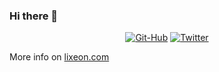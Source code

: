 ### Hi there 👋

<!--
**lixeon/lixeon** is a ✨ _special_ ✨ repository because its `README.md` (this file) appears on your GitHub profile.

Here are some ideas to get you started:

- 🔭 I’m currently working on ...
- 🌱 I’m currently learning ...
- 👯 I’m looking to collaborate on ...
- 🤔 I’m looking for help with ...
- 💬 Ask me about ...
- 📫 How to reach me: ...
- 😄 Pronouns: ...
- ⚡ Fun fact: ...
-->

<p align="center">
    <a href="https://profile-summary-for-github.com/user/lixeon"><img src="https://img.shields.io/github/followers/lixeon?label=lixeon&style=social" alt="Git-Hub"></a>
    <a href="https://twitter.com/lix3on"><img src="https://img.shields.io/twitter/follow/lix3on?label=lix3on&style=social"     alt="Twitter"></a>

</p>

More info on <a href="https://lixeon.com">lixeon.com</a>
